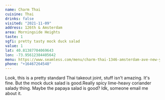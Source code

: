 ```yaml
---
name: Charm Thai
cuisine: Thai
drinks: false
visited: "2021-11-09"
address: 126th & Amsterdam
area: Morningside Heights
taste: 1
sgfi: pretty tasty mock duck salad
value: 1
lat: 40.81387704069643
lon: -73.95612384405642
menu: https://www.seamless.com/menu/charm-thai-1346-amsterdam-ave-new-york/1415030
phone: "+16467264548"
---
```


Look, this is a pretty standard Thai takeout joint, stuff isn't amazing. It's fine. But the mock duck salad is good.Really spicy lime-heavy coriander salady thing. Maybe the papaya salad is good? Idk, someone email me about it.
